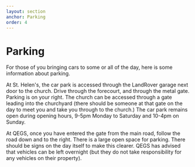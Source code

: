 ```yaml
---
layout: section
anchor: Parking
order: 4
---
```


# Parking


For those of you bringing cars to some or all of the day, here is some information about parking.

At St. Helen's, the car park is accessed through the LandRover garage next door to the church.  Drive through the forecourt, and through the metal gate.  Parking is on your right.
The church can be accessed through a gate leading into the churchyard (there should be someone at that gate on the day to meet you and take you through to the church.)
The car park remains open during opening hours, 9-5pm Monday to Saturday and 10-4pm on Sunday. 

At QEGS, once you have entered the gate from the main road, follow the road down and to the right.  There is a large open space for parking.
There should be signs on the day itself to make this clearer.
QEGS has advised that vehicles can be left overnight (but they do not take responsibility for any vehicles on their property).
